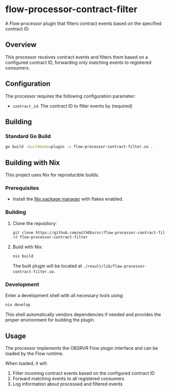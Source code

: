 # flow-processor-contract-filter

A Flow processor plugin that filters contract events based on the specified contract ID.

## Overview

This processor receives contract events and filters them based on a configured contract ID, forwarding only matching events to registered consumers.

## Configuration

The processor requires the following configuration parameter:

- `contract_id`: The contract ID to filter events by (required)

## Building

### Standard Go Build

```bash
go build -buildmode=plugin -o flow-processor-contract-filter.so .
```

## Building with Nix

This project uses Nix for reproducible builds.

### Prerequisites

- Install the [Nix package manager](https://nixos.org/download.html) with flakes enabled.

### Building

1. Clone the repository:
   ```bash
   git clone https://github.com/withObsrvr/flow-processor-contract-filter.git
   cd flow-processor-contract-filter
   ```

2. Build with Nix:
   ```bash
   nix build
   ```

   The built plugin will be located at `./result/lib/flow-processor-contract-filter.so`.

### Development

Enter a development shell with all necessary tools using:

```bash
nix develop
```

This shell automatically vendors dependencies if needed and provides the proper environment for building the plugin.

## Usage

The processor implements the OBSRVR Flow plugin interface and can be loaded by the Flow runtime.

When loaded, it will:
1. Filter incoming contract events based on the configured contract ID
2. Forward matching events to all registered consumers
3. Log information about processed and filtered events